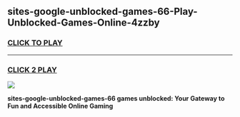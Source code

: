 
## sites-google-unblocked-games-66-Play-Unblocked-Games-Online-4zzby
<h3>
<a href="https://premium76.site?title=sites-google-unblocked-games-66&ref=25A">CLICK TO PLAY</a></h3>
<hr>

<h3>
<a href="https://premium76.site?title=sites-google-unblocked-games-66&ref=25A">CLICK 2 PLAY</a>
  
</h3>

<a href="https://premium76.site?title=sites-google-unblocked-games-66&ref=25A"><img src="https://clearcache.store/games.png"></a>


**sites-google-unblocked-games-66 games unblocked: Your Gateway to Fun and Accessible Online Gaming**
